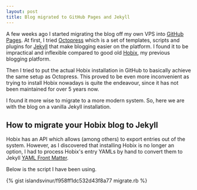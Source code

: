 ```yaml
---
layout: post
title: Blog migrated to GitHub Pages and Jekyll
---
```


A few weeks ago I started migrating the blog off my own VPS into [GitHub
Pages](http://pages.github.com/). At first, I tried
[Octopress](http://www.octopress.org/) which is a set of templates, scripts and
plugins for [Jekyll](http://www.jekyllrb.com/) that make blogging easier on the
platform. I found it to be impractical and inflexible compared to good old
[Hobix](http://hobix.github.io/hobix/), my previous blogging platform.

Then I tried to put the actual Hobix installation in GitHub to basically
achieve the same setup as Octopress. This proved to be even more inconvenient
as trying to install Hobix nowadays is quite the endeavour, since it has not
been maintained for over 5 years now. 

I found it more wise to migrate to a more modern system. So, here we are with
the blog on a vanilla Jekyll installation.

## How to migrate your Hobix blog to Jekyll

Hobix has an API which allows (among others) to export entries out of the
system. However, as I discovered that installing Hobix is no longer an option,
I had to process Hobix\'s entry YAMLs by hand to convert them to Jekyll [YAML
Front Matter](http://jekyllrb.com/docs/frontmatter/).

Below is the script I have been using.

{% gist islandsvinur/f958ff1dc532d43f8a77 migrate.rb %}



